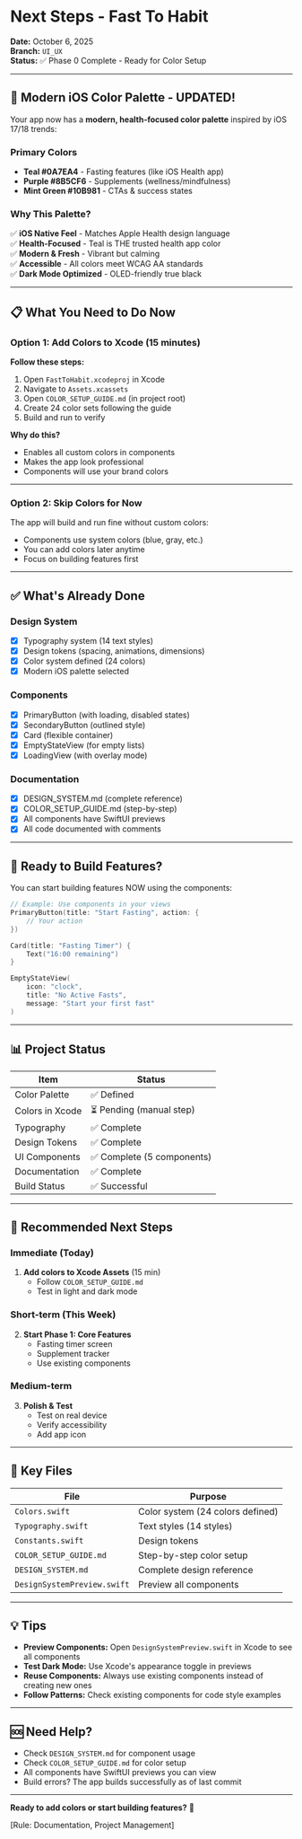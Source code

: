 # Next Steps - Fast To Habit

**Date:** October 6, 2025  
**Branch:** `UI_UX`  
**Status:** ✅ Phase 0 Complete - Ready for Color Setup

---

## 🎨 Modern iOS Color Palette - UPDATED!

Your app now has a **modern, health-focused color palette** inspired by iOS 17/18 trends:

### Primary Colors
- **Teal #0A7EA4** - Fasting features (like iOS Health app)
- **Purple #8B5CF6** - Supplements (wellness/mindfulness)
- **Mint Green #10B981** - CTAs & success states

### Why This Palette?
✅ **iOS Native Feel** - Matches Apple Health design language  
✅ **Health-Focused** - Teal is THE trusted health app color  
✅ **Modern & Fresh** - Vibrant but calming  
✅ **Accessible** - All colors meet WCAG AA standards  
✅ **Dark Mode Optimized** - OLED-friendly true black

---

## 📋 What You Need to Do Now

### Option 1: Add Colors to Xcode (15 minutes)

**Follow these steps:**

1. Open `FastToHabit.xcodeproj` in Xcode
2. Navigate to `Assets.xcassets`
3. Open `COLOR_SETUP_GUIDE.md` (in project root)
4. Create 24 color sets following the guide
5. Build and run to verify

**Why do this?**
- Enables all custom colors in components
- Makes the app look professional
- Components will use your brand colors

---

### Option 2: Skip Colors for Now

The app will build and run fine without custom colors:
- Components use system colors (blue, gray, etc.)
- You can add colors later anytime
- Focus on building features first

---

## ✅ What's Already Done

### Design System
- [x] Typography system (14 text styles)
- [x] Design tokens (spacing, animations, dimensions)
- [x] Color system defined (24 colors)
- [x] Modern iOS palette selected

### Components
- [x] PrimaryButton (with loading, disabled states)
- [x] SecondaryButton (outlined style)
- [x] Card (flexible container)
- [x] EmptyStateView (for empty lists)
- [x] LoadingView (with overlay mode)

### Documentation
- [x] DESIGN_SYSTEM.md (complete reference)
- [x] COLOR_SETUP_GUIDE.md (step-by-step)
- [x] All components have SwiftUI previews
- [x] All code documented with comments

---

## 🚀 Ready to Build Features?

You can start building features NOW using the components:

```swift
// Example: Use components in your views
PrimaryButton(title: "Start Fasting", action: {
    // Your action
})

Card(title: "Fasting Timer") {
    Text("16:00 remaining")
}

EmptyStateView(
    icon: "clock",
    title: "No Active Fasts",
    message: "Start your first fast"
)
```

---

## 📊 Project Status

| Item | Status |
|------|--------|
| Color Palette | ✅ Defined |
| Colors in Xcode | ⏳ Pending (manual step) |
| Typography | ✅ Complete |
| Design Tokens | ✅ Complete |
| UI Components | ✅ Complete (5 components) |
| Documentation | ✅ Complete |
| Build Status | ✅ Successful |

---

## 🎯 Recommended Next Steps

### Immediate (Today)
1. **Add colors to Xcode Assets** (15 min)
   - Follow `COLOR_SETUP_GUIDE.md`
   - Test in light and dark mode

### Short-term (This Week)
2. **Start Phase 1: Core Features**
   - Fasting timer screen
   - Supplement tracker
   - Use existing components

### Medium-term
3. **Polish & Test**
   - Test on real device
   - Verify accessibility
   - Add app icon

---

## 📁 Key Files

| File | Purpose |
|------|---------|
| `Colors.swift` | Color system (24 colors defined) |
| `Typography.swift` | Text styles (14 styles) |
| `Constants.swift` | Design tokens |
| `COLOR_SETUP_GUIDE.md` | Step-by-step color setup |
| `DESIGN_SYSTEM.md` | Complete design reference |
| `DesignSystemPreview.swift` | Preview all components |

---

## 💡 Tips

- **Preview Components:** Open `DesignSystemPreview.swift` in Xcode to see all components
- **Test Dark Mode:** Use Xcode's appearance toggle in previews
- **Reuse Components:** Always use existing components instead of creating new ones
- **Follow Patterns:** Check existing components for code style examples

---

## 🆘 Need Help?

- Check `DESIGN_SYSTEM.md` for component usage
- Check `COLOR_SETUP_GUIDE.md` for color setup
- All components have SwiftUI previews you can view
- Build errors? The app builds successfully as of last commit

---

**Ready to add colors or start building features?** 🚀

[Rule: Documentation, Project Management]
